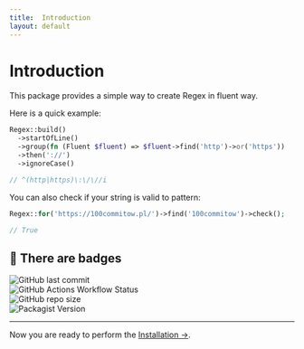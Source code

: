 ```yaml
---
title:  Introduction
layout: default
---
```


# Introduction

This package provides a simple way to create Regex in fluent way. 

Here is a quick example:

```php
Regex::build()
  ->startOfLine()
  ->group(fn (Fluent $fluent) => $fluent->find('http')->or('https'))
  ->then('://')
  ->ignoreCase()

// ^(http|https)\:\/\//i
```

You can also check if your string is valid to pattern:

```php
Regex::for('https://100commitow.pl/')->find('100commitow')->check();

// True
```

## 🏅 There are badges 

![GitHub last commit](https://img.shields.io/github/last-commit/rudashi/fluent-regex)  
![GitHub Actions Workflow Status](https://img.shields.io/github/actions/workflow/status/rudashi/fluent-regex/tests.yml?label=tests)  
![GitHub repo size](https://img.shields.io/github/repo-size/rudashi/fluent-regex)  
![Packagist Version](https://img.shields.io/packagist/v/rudashi/fluent-regex)  

---

Now you are ready to perform the [Installation →](installation).